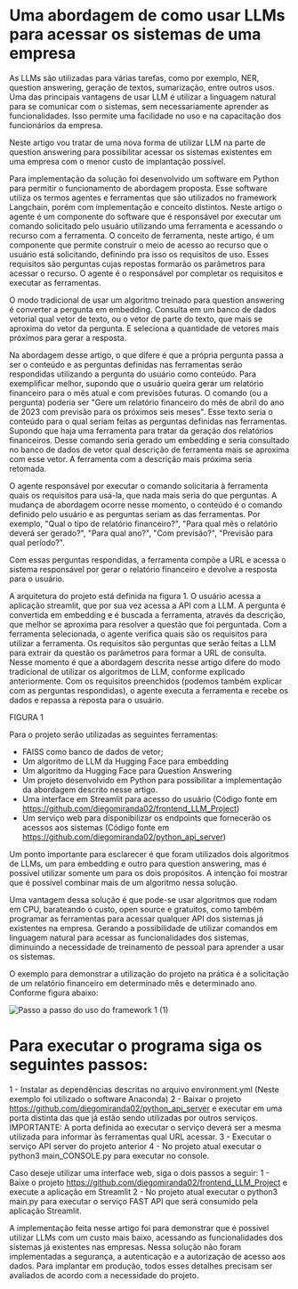# Uma abordagem de como usar LLMs para acessar os sistemas de uma empresa 

As LLMs são utilizadas para várias tarefas, como por exemplo, NER, question answering, geração de textos, sumarização, entre outros usos. Uma das principais vantagens de usar LLM é utilizar a linguagem natural para se comunicar com o sistemas, sem necessariamente aprender as funcionalidades. Isso permite uma facilidade no uso e na capacitação dos funcionários da empresa. 

Neste artigo vou tratar de uma nova forma de utilizar LLM na parte de question answering para possibilitar acessar os sistemas existentes em uma empresa com o menor custo de implantação possível.

Para implementação da solução foi desenvolvido um software em Python para permitir o funcionamento de abordagem proposta. Esse software utiliza os termos agentes e ferramentas que são utilizados no framework Langchain, porém com implementação e conceito distintos. Neste artigo o agente é um componente do software que é responsável por executar um comando solicitado pelo usuário utilizando uma ferramenta e acessando o recurso com a ferramenta. O conceito de ferramenta, neste artigo, é um componente que permite construir o meio de acesso ao recurso que o usuário está solicitando, definindo pra isso os requisitos de uso. Esses requisitos são perguntas cujas repostas formarão os parâmetros para acessar o recurso. O agente é o responsável por completar os requisitos e executar as ferramentas.

O modo tradicional de usar um algoritmo treinado para question answering é converter a pergunta em embedding. Consulta em um banco de dados vetorial qual vetor de texto, ou o vetor de parte do texto, que mais se aproxima do vetor da pergunta. E seleciona a quantidade de vetores mais próximos para gerar a resposta.

 Na abordagem desse artigo, o que difere é que a própria pergunta passa a ser o conteúdo e as perguntas definidas nas ferramentas serão respondidas utilizando a pergunta do usuário como conteúdo. Para exemplificar melhor, supondo que o usuário queira gerar um relatório financeiro para o mês atual e com previsões futuras. O comando (ou a pergunta) poderia ser "Gere um relatório financeiro do mês de abril do ano de 2023 com previsão para os próximos seis meses". Esse texto seria o conteúdo para o qual seriam feitas as perguntas definidas nas ferramentas. Supondo que haja uma ferramenta para tratar da geração dos relatórios financeiros. Desse comando seria gerado um embedding e seria consultado no banco de dados de vetor qual descrição de ferramenta mais se aproxima com esse vetor. A ferramenta com a descrição mais próxima seria retomada. 

O agente responsável por executar o comando solicitaria à ferramenta quais os requisitos para usá-la, que nada mais seria do que perguntas. A mudança de abordagem ocorre nesse momento, o conteúdo é o comando definido pelo usuário e as perguntas seriam as das ferramentas. Por exemplo, "Qual o tipo de relatório financeiro?", "Para qual mês o relatório deverá ser gerado?", "Para qual ano?", "Com previsão?", "Previsão para qual período?".

Com essas perguntas respondidas, a ferramenta compõe a URL e acessa o sistema responsável por gerar o relatório financeiro e devolve a resposta para o usuário. 

A arquitetura do projeto está definida na figura 1. O usuário acessa a aplicação streamlit, que por sua vez acessa a API com a LLM. A pergunta é convertida em embedding e é buscada a ferramenta, através da descrição, que melhor se aproxima para resolver a questão que foi perguntada. Com a ferramenta selecionada, o agente verifica quais são os requisitos para utilizar a ferramenta. Os requisitos são perguntas que serão feitas a LLM para extrair da questão os parâmetros para formar a URL de consulta. Nesse momento é que a abordagem descrita nesse artigo difere do modo tradicional de utilizar os algoritmos de LLM, conforme explicado anteriormente. Com os requisitos preenchidos (podemos também explicar com as perguntas respondidas), o agente executa a ferramenta e recebe os dados e repassa a reposta para o usuário.

FIGURA 1


Para o projeto serão utilizadas as seguintes ferramentas:

- FAISS como banco de dados de vetor;
- Um algoritmo de LLM da Hugging Face para embedding
- Um algoritmo da Hugging Face para Question Answering
- Um projeto desenvolvido em Python para possibilitar a implementação da abordagem descrito nesse artigo.
- Uma interface em Streamlit para acesso do usuário (Código fonte em https://github.com/diegomiranda02/frontend_LLM_Project)
- Um serviço web para disponibilizar os endpoints que fornecerão os acessos aos sistemas (Código fonte em https://github.com/diegomiranda02/python_api_server)

Um ponto importante para esclarecer é que foram utilizados dois algoritmos de LLMs, um para embedding e outro para question answering, mas é possível utilizar somente um para os dois propósitos. A intenção foi mostrar que é possível combinar mais de um algoritmo nessa solução.

Uma vantagem dessa solução é que pode-se usar algoritmos que rodam em CPU, barateando o custo, open source e gratuitos, como também programar as ferramentas para acessar qualquer API dos sistemas já existentes na empresa. Gerando a possibilidade de utilizar comandos em linguagem natural para acessar as funcionalidades dos sistemas, diminuindo a necessidade de treinamento de pessoal para aprender a usar os sistemas.

O exemplo para demonstrar a utilização do projeto na prática é a solicitação de um relatório financeiro em determinado mês e determinado ano. Conforme figura abaixo:

![Passo a passo do uso do framework 1 (1)](https://github.com/diegomiranda02/LLM_Portuguese_With_FAISS_Vector_DB/assets/9868024/492cf05e-4f21-4912-85ff-4e53d3f04d3e)

# Para executar o programa siga os seguintes passos:

1 - Instalar as dependências descritas no arquivo environment.yml (Neste exemplo foi utilizado o software Anaconda)
2 - Baixar o projeto https://github.com/diegomiranda02/python_api_server e executar em uma porta distinta das que já estão sendo utilizadas por outros serviços. IMPORTANTE: A porta definida ao executar o serviço deverá ser a mesma utilizada para informar às ferramentas qual URL acessar.
3 - Executar o serviço API server do projeto anterior
4 - No projeto atual executar o python3 main_CONSOLE.py para executar no console.

Caso deseje utilizar uma interface web, siga o dois passos a seguir:
1 - Baixe o projeto https://github.com/diegomiranda02/frontend_LLM_Project e execute a aplicação em Streamlit
2 - No projeto atual executar o python3 main.py para executar o serviço FAST API que será consumido pela aplicação Streamlit.

A implementação feita nesse artigo foi para demonstrar que é possivel utilizar LLMs com um custo mais baixo, acessando as funcionalidades dos sistemas já existentes nas empresas. Nessa solução não foram implementadas a segurança, a autenticação e a autorização de acesso aos dados. Para implantar em produção, todos esses detalhes precisam ser avaliados de acordo com a necessidade do projeto.

